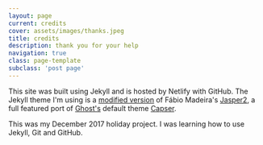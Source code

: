 ```yaml
---
layout: page
current: credits
cover: assets/images/thanks.jpeg
title: credits
description: thank you for your help
navigation: true
class: page-template
subclass: 'post page'
---
```


This site was built using Jekyll and is hosted by Netlify with GitHub. The Jekyll theme I'm using is a [modified version](https://github.com/rahidelvi/W01) of Fábio Madeira's [Jasper2](https://github.com/myJekyll/jasper2), a full featured port of [Ghost's](https://ghost.org/) default theme  [Capser](https://github.com/TryGhost/Casper).

This was my December 2017 holiday project. I was learning how to use Jekyll, Git and GitHub.
